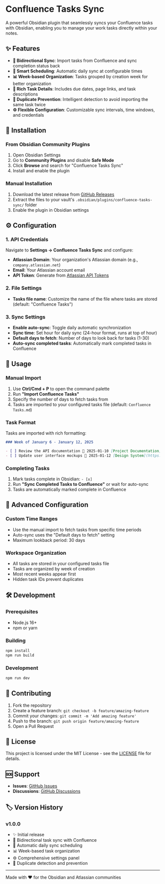 # Confluence Tasks Sync

A powerful Obsidian plugin that seamlessly syncs your Confluence tasks with Obsidian, enabling you to manage your work tasks directly within your notes.

## ✨ Features

- **🔄 Bidirectional Sync**: Import tasks from Confluence and sync completion status back
- **📅 Smart Scheduling**: Automatic daily sync at configurable times
- **📊 Week-based Organization**: Tasks grouped by creation week for better organization
- **🔗 Rich Task Details**: Includes due dates, page links, and task descriptions
- **🚫 Duplicate Prevention**: Intelligent detection to avoid importing the same task twice
- **⚙️ Flexible Configuration**: Customizable sync intervals, time windows, and credentials

## 🚀 Installation

### From Obsidian Community Plugins

1. Open Obsidian Settings
2. Go to **Community Plugins** and disable **Safe Mode**
3. Click **Browse** and search for "Confluence Tasks Sync"
4. Install and enable the plugin

### Manual Installation

1. Download the latest release from [GitHub Releases](https://github.com/adarsh1990/obsidian-connie-task-plugin/releases)
2. Extract the files to your vault's `.obsidian/plugins/confluence-tasks-sync/` folder
3. Enable the plugin in Obsidian settings

## ⚙️ Configuration

### 1. API Credentials

Navigate to **Settings → Confluence Tasks Sync** and configure:

- **Atlassian Domain**: Your organization's Atlassian domain (e.g., `company.atlassian.net`)
- **Email**: Your Atlassian account email
- **API Token**: Generate from [Atlassian API Tokens](https://id.atlassian.com/manage-profile/security/api-tokens)

### 2. File Settings

- **Tasks file name**: Customize the name of the file where tasks are stored (default: "Confluence Tasks")

### 3. Sync Settings

- **Enable auto-sync**: Toggle daily automatic synchronization
- **Sync time**: Set hour for daily sync (24-hour format, runs at top of hour)
- **Default days to fetch**: Number of days to look back for tasks (1-30)
- **Auto-sync completed tasks**: Automatically mark completed tasks in Confluence

## 📖 Usage

### Manual Import

1. Use **Ctrl/Cmd + P** to open the command palette
2. Run **"Import Confluence Tasks"**
3. Specify the number of days to fetch tasks from
4. Tasks are imported to your configured tasks file (default: `Confluence Tasks.md`)

### Task Format

Tasks are imported with rich formatting:
```markdown
### Week of January 6 - January 12, 2025

- [ ] Review the API documentation 📅 2025-01-10 [Project Documentation](https://your-site.atlassian.net/wiki/page-link) <!-- task-id: 12345 -->
- [ ] Update user interface mockups 📅 2025-01-12 [Design System](https://your-site.atlassian.net/wiki/page-link) <!-- task-id: 12346 -->
```

### Completing Tasks

1. Mark tasks complete in Obsidian: `- [x]`
2. Run **"Sync Completed Tasks to Confluence"** or wait for auto-sync
3. Tasks are automatically marked complete in Confluence

## 🔧 Advanced Configuration

### Custom Time Ranges

- Use the manual import to fetch tasks from specific time periods
- Auto-sync uses the "Default days to fetch" setting
- Maximum lookback period: 30 days

### Workspace Organization

- All tasks are stored in your configured tasks file
- Tasks are organized by week of creation
- Most recent weeks appear first
- Hidden task IDs prevent duplicates

## 🛠️ Development

### Prerequisites

- Node.js 16+
- npm or yarn

### Building

```bash
npm install
npm run build
```

### Development

```bash
npm run dev
```

## 🤝 Contributing

1. Fork the repository
2. Create a feature branch: `git checkout -b feature/amazing-feature`
3. Commit your changes: `git commit -m 'Add amazing feature'`
4. Push to the branch: `git push origin feature/amazing-feature`
5. Open a Pull Request

## 📝 License

This project is licensed under the MIT License - see the [LICENSE](LICENSE) file for details.

## 🆘 Support

- **Issues**: [GitHub Issues](https://github.com/adarsh1990/obsidian-connie-task-plugin/issues)
- **Discussions**: [GitHub Discussions](https://github.com/adarsh1990/obsidian-connie-task-plugin/discussions)

## 🏷️ Version History

### v1.0.0
- ✨ Initial release
- 🔄 Bidirectional task sync with Confluence
- 📅 Automatic daily sync scheduling
- 📊 Week-based task organization
- ⚙️ Comprehensive settings panel
- 🚫 Duplicate detection and prevention

---

Made with ❤️ for the Obsidian and Atlassian communities 